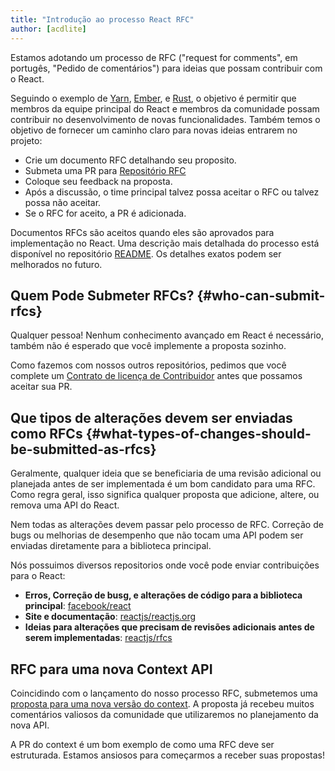 ```yaml
---
title: "Introdução ao processo React RFC"
author: [acdlite]
---
```


Estamos adotando um processo de RFC ("request for comments", em portugês, "Pedido de comentários") para ideias que possam contribuir com o React.

Seguindo o exemplo de [Yarn](https://github.com/yarnpkg/rfcs), [Ember](https://github.com/emberjs/rfcs), e [Rust](https://github.com/rust-lang/rfcs), o objetivo é permitir que membros da equipe principal do React e membros da comunidade possam contribuir no desenvolvimento de novas funcionalidades. Também temos o objetivo de fornecer um caminho claro para novas ideias entrarem no projeto:

- Crie um documento RFC detalhando seu proposito.
- Submeta uma PR para [Repositório RFC](https://github.com/reactjs/rfcs)
- Coloque seu feedback na proposta.
- Após a discussão, o time principal talvez possa aceitar o RFC ou talvez possa não aceitar.
- Se o RFC for aceito, a PR é adicionada.

Documentos RFCs são aceitos quando eles são aprovados para implementação no React. Uma descrição mais detalhada do processo está disponível no repositório [README](https://github.com/reactjs/rfcs/blob/master/README.md). Os detalhes exatos podem ser melhorados no futuro.

## Quem Pode Submeter RFCs? {#who-can-submit-rfcs}

Qualquer pessoa! Nenhum conhecimento avançado em React é necessário, também não é esperado que você implemente a proposta sozinho.

Como fazemos com nossos outros repositórios, pedimos que você complete um [Contrato de licença de Contribuidor](https://github.com/reactjs/rfcs#contributor-license-agreement-cla) antes que possamos aceitar sua PR.

## Que tipos de alterações devem ser enviadas como RFCs {#what-types-of-changes-should-be-submitted-as-rfcs}

Geralmente, qualquer ideia que se beneficiaria de uma revisão adicional ou planejada antes de ser implementada é um bom candidato para uma RFC. Como regra geral, isso significa qualquer proposta que adicione, altere, ou remova uma API do React.

Nem todas as alterações devem passar pelo processo de RFC. Correção de bugs ou melhorias de desempenho que não tocam uma API podem ser enviadas diretamente para a biblioteca principal.

Nós possuimos diversos repositorios onde você pode enviar contribuições para o React:
- **Erros, Correção de busg, e alterações de código para a biblioteca principal**: [facebook/react](https://github.com/facebook/react)
- **Site e documentação**: [reactjs/reactjs.org](https://github.com/reactjs/reactjs.org)
- **Ideias para alterações que precisam de revisões adicionais antes de serem implementadas**: [reactjs/rfcs](https://github.com/reactjs/rfcs)

## RFC para uma nova Context API

Coincidindo com o lançamento do nosso processo RFC, submetemos uma [proposta para uma nova versão do context]((https://github.com/reactjs/rfcs/pull/2)). A proposta já recebeu muitos comentários valiosos da comunidade que utilizaremos no planejamento da nova API.

A PR do context é um bom exemplo de como uma RFC deve ser estruturada. Estamos ansiosos para começarmos a receber suas propostas!